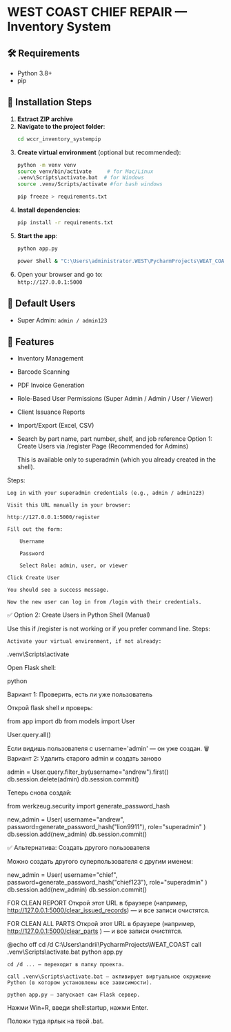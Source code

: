 
# WEST COAST CHIEF REPAIR — Inventory System

## 🛠 Requirements
- Python 3.8+
- pip

## 📁 Installation Steps

1. **Extract ZIP archive**
2. **Navigate to the project folder**:
   ```bash
   cd wccr_inventory_systempip
   ```
3. **Create virtual environment** (optional but recommended):
   ```bash
   python -m venv venv
   source venv/bin/activate     # for Mac/Linux
   .venv\Scripts\activate.bat  # for Windows
   source .venv/Scripts/activate #for bash windows
   
   pip freeze > requirements.txt


      ```
4. **Install dependencies**:
   ```bash
   pip install -r requirements.txt
   ```
5. **Start the app**:
   ```bash
   python app.py
   
   power Shell & "C:\Users\administrator.WEST\PycharmProjects\WEAT_COAST\start_server.bat"

   ```
6. Open your browser and go to:  
   `http://127.0.0.1:5000`

## 👤 Default Users
- Super Admin: `admin / admin123`

## 🧾 Features
- Inventory Management
- Barcode Scanning
- PDF Invoice Generation
- Role-Based User Permissions (Super Admin / Admin / User / Viewer)
- Client Issuance Reports
- Import/Export (Excel, CSV)
- Search by part name, part number, shelf, and job reference
Option 1: Create Users via /register Page (Recommended for Admins)

    This is available only to superadmin (which you already created in the shell).

Steps:

    Log in with your superadmin credentials (e.g., admin / admin123)

    Visit this URL manually in your browser:

    http://127.0.0.1:5000/register

    Fill out the form:

        Username

        Password

        Select Role: admin, user, or viewer

    Click Create User

    You should see a success message.

    Now the new user can log in from /login with their credentials.

✅ Option 2: Create Users in Python Shell (Manual)

Use this if /register is not working or if you prefer command line.
Steps:

    Activate your virtual environment, if not already:

.venv\Scripts\activate

Open Flask shell:

python

Вариант 1: Проверить, есть ли уже пользователь

Открой flask shell и проверь:

from app import db
from models import User

User.query.all()

Если видишь пользователя с username='admin' — он уже создан.
🗑 Вариант 2: Удалить старого admin и создать заново

admin = User.query.filter_by(username="andrew").first()
db.session.delete(admin)
db.session.commit()

Теперь снова создай:

from werkzeug.security import generate_password_hash

new_admin = User(
    username="andrew",
    password=generate_password_hash("lion9911"),
    role="superadmin"
)
db.session.add(new_admin)
db.session.commit()

✅ Альтернатива: Создать другого пользователя

Можно создать другого суперпользователя с другим именем:

new_admin = User(
    username="chief",
    password=generate_password_hash("chief123"),
    role="superadmin"
)
db.session.add(new_admin)
db.session.commit()

FOR CLEAN REPORT
Открой этот URL в браузере (например, http://127.0.0.1:5000/clear_issued_records) — и все записи очистятся.

FOR CLEAN ALL PARTS
Открой этот URL в браузере (например, http://127.0.0.1:5000/clear_parts ) — и все записи очистятся.

@echo off
cd /d C:\Users\andrii\PycharmProjects\WEAT_COAST
call .venv\Scripts\activate.bat
python app.py

    cd /d ... — переходит в папку проекта.

    call .venv\Scripts\activate.bat — активирует виртуальное окружение Python (в котором установлены все зависимости).

    python app.py — запускает сам Flask сервер.

Нажми Win+R, введи shell:startup, нажми Enter.

Положи туда ярлык на твой .bat.







